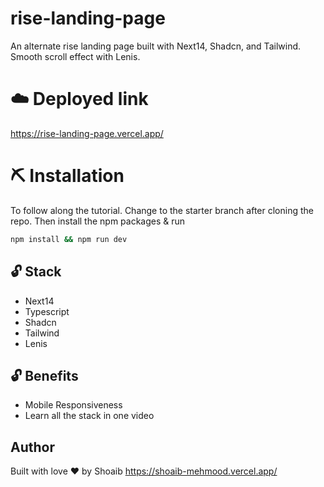 # rise-landing-page
An alternate rise landing page built with Next14, Shadcn, and Tailwind. Smooth scroll effect with Lenis.

# ☁️ Deployed link
https://rise-landing-page.vercel.app/

# ⛏️ Installation
To follow along the tutorial. Change to the starter branch  after cloning the repo.
Then install the npm packages & run
```bash
npm install && npm run dev
```


## 🔓 Stack
- Next14
- Typescript
- Shadcn
- Tailwind
- Lenis

## 🔓 Benefits
- Mobile Responsiveness
- Learn all the stack in one video

## Author
Built with love ❤️ by Shoaib https://shoaib-mehmood.vercel.app/



